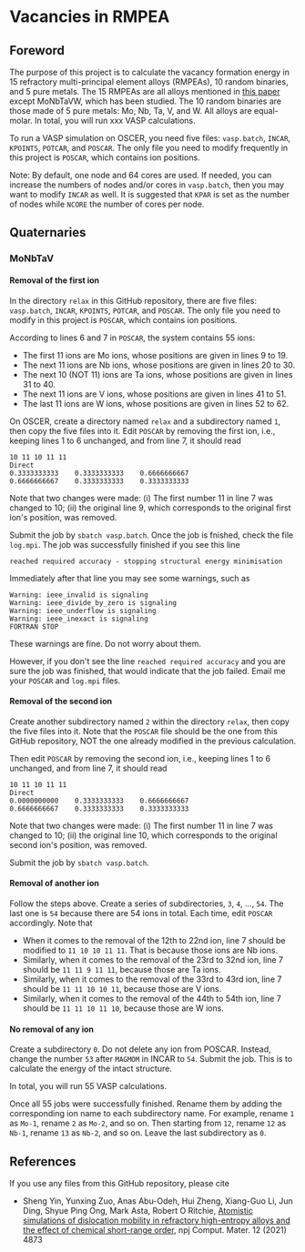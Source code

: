 # Vacancies in RMPEA

## Foreword

The purpose of this project is to calculate the vacancy formation energy in 15 refractory multi-principal element alloys (RMPEAs), 10 random binaries, and 5 pure metals. The 15 RMPEAs are all alloys mentioned in [this paper](http://dx.doi.org/10.1016/j.jallcom.2023.170556) except MoNbTaVW, which has been studied. The 10 random binaries are those made of 5 pure metals: Mo, Nb, Ta, V, and W. All alloys are equal-molar. In total, you will run xxx VASP calculations.

To run a VASP simulation on OSCER, you need five files: `vasp.batch`, `INCAR`, `KPOINTS`, `POTCAR`, and `POSCAR`. The only file you need to modify frequently in this project is `POSCAR`, which contains ion positions.

Note: By default, one node and 64 cores are used. If needed, you can increase the numbers of nodes and/or cores in `vasp.batch`, then you may want to modify `INCAR` as well. It is suggested that `KPAR` is set as the number of nodes while `NCORE` the number of cores per node.

## Quaternaries

### MoNbTaV

#### Removal of the first ion

In the directory `relax` in this GitHub repository, there are five files: `vasp.batch`, `INCAR`, `KPOINTS`, `POTCAR`, and `POSCAR`. The only file you need to modify in this project is `POSCAR`, which contains ion positions.

According to lines 6 and 7 in `POSCAR`, the system contains 55 ions:

- The first 11 ions are Mo ions, whose positions are given in lines 9 to 19.
- The next 11 ions are Nb ions, whose positions are given in lines 20 to 30.
- The next 10 (NOT 11) ions are Ta ions, whose positions are given in lines 31 to 40.
- The next 11 ions are V ions, whose positions are given in lines 41 to 51.
- The last 11 ions are W ions, whose positions are given in lines 52 to 62.

On OSCER, create a directory named `relax` and a subdirectory named `1`, then copy the five files into it. Edit `POSCAR` by removing the first ion, i.e., keeping lines 1 to 6 unchanged, and from line 7, it should read

	10 11 10 11 11
	Direct
	0.3333333333	0.3333333333	0.6666666667
	0.6666666667	0.3333333333	0.3333333333

Note that two changes were made: (i) The first number 11 in line 7 was changed to 10; (ii) the original line 9, which corresponds to the original first ion's position, was removed.

Submit the job by `sbatch vasp.batch`. Once the job is fnished, check the file `log.mpi`. The job was successfully finished if you see this line

	reached required accuracy - stopping structural energy minimisation
	
Immediately after that line you may see some warnings, such as

	Warning: ieee_invalid is signaling
	Warning: ieee_divide_by_zero is signaling
	Warning: ieee_underflow is signaling
	Warning: ieee_inexact is signaling
	FORTRAN STOP
	
These warnings are fine. Do not worry about them.

However, if you don't see the line `reached required accuracy` and you are sure the job was finished, that would indicate that the job failed. Email me your `POSCAR` and `log.mpi` files.

#### Removal of the second ion

Create another subdirectory named `2` within the directory `relax`, then copy the five files into it. Note that the `POSCAR` file should be the one from this GitHub repository, NOT the one already modified in the previous calculation.

Then edit `POSCAR` by removing the second ion, i.e., keeping lines 1 to 6 unchanged, and from line 7, it should read

	10 11 10 11 11
	Direct
	0.0000000000	0.3333333333	0.6666666667
	0.6666666667	0.3333333333	0.3333333333

Note that two changes were made: (i) The first number 11 in line 7 was changed to 10; (ii) the original line 10, which corresponds to the original second ion's position, was removed.

Submit the job by `sbatch vasp.batch`.

#### Removal of another ion

Follow the steps above. Create a series of subdirectories, `3`, `4`, ..., `54`. The last one is `54` because there are 54 ions in total. Each time, edit `POSCAR` accordingly. Note that

- When it comes to the removal of the 12th to 22nd ion, line 7 should be modified to `11 10 10 11 11`. That is because those ions are Nb ions.
- Similarly, when it comes to the removal of the 23rd to 32nd ion, line 7 should be `11 11 9 11 11`, because those are Ta ions.
- Similarly, when it comes to the removal of the 33rd to 43rd ion, line 7 should be `11 11 10 10 11`, because those are V ions.
- Similarly, when it comes to the removal of the 44th to 54th ion, line 7 should be `11 11 10 11 10`, because those are W ions.

#### No removal of any ion

Create a subdirectory `0`. Do not delete any ion from POSCAR. Instead, change the number `53` after `MAGMOM` in INCAR to `54`. Submit the job. This is to calculate the energy of the intact structure.

In total, you will run 55 VASP calculations.

Once all 55 jobs were successfully finished. Rename them by adding the corresponding ion name to each subdirectory name. For example, rename `1` as `Mo-1`, rename `2` as `Mo-2`, and so on. Then starting from `12`, rename `12` as `Nb-1`, rename `13` as `Nb-2`, and so on. Leave the last subdirectory as `0`.

## References

If you use any files from this GitHub repository, please cite

- Sheng Yin, Yunxing Zuo, Anas Abu-Odeh, Hui Zheng, Xiang-Guo Li, Jun Ding, Shyue Ping Ong, Mark Asta, Robert O Ritchie, [Atomistic simulations of dislocation mobility in refractory high-entropy alloys and the effect of chemical short-range order](https://doi.org/10.1038/s41467-021-25134-0), npj Comput. Mater. 12 (2021) 4873
